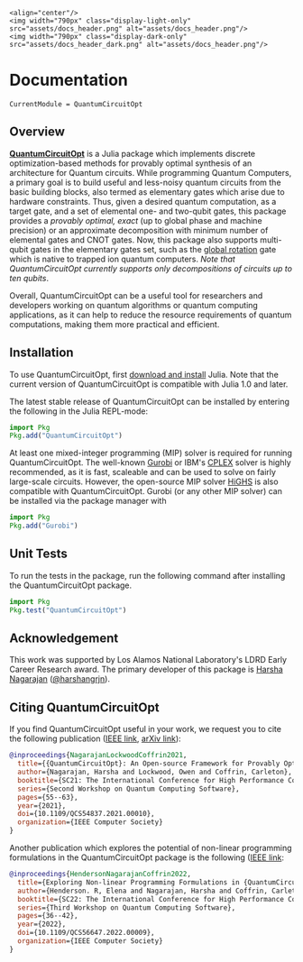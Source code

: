 ```@raw html
<align="center"/>
<img width="790px" class="display-light-only" src="assets/docs_header.png" alt="assets/docs_header.png"/>
<img width="790px" class="display-dark-only" src="assets/docs_header_dark.png" alt="assets/docs_header.png"/>
```

# Documentation

```@meta
CurrentModule = QuantumCircuitOpt
```
## Overview
**[QuantumCircuitOpt](https://github.com/harshangrjn/QuantumCircuitOpt.jl)** is a Julia package which implements discrete optimization-based methods for provably optimal synthesis of an architecture for Quantum circuits. While programming Quantum Computers, a primary goal is to build useful and less-noisy quantum circuits from the basic building blocks, also termed as elementary gates which arise due to hardware constraints. Thus, given a desired quantum computation, as a target gate, and a set of elemental one- and two-qubit gates, this package provides a _provably optimal, exact_ (up to global phase and machine precision) or an approximate decomposition with minimum number of elemental gates and CNOT gates. Now, this package also supports multi-qubit gates in the elementary gates set, such as the [global rotation](https://harshangrjn.github.io/QuantumCircuitOpt.jl/dev/multi_qubit_gates/#GRGate) gate which is native to trapped ion quantum computers. _Note that QuantumCircuitOpt currently supports only decompositions of circuits up to ten qubits_.

Overall, QuantumCircuitOpt can be a useful tool for researchers and developers working on quantum algorithms or quantum computing applications, as it can help to reduce the resource requirements of quantum computations, making them more practical and efficient.

## Installation 
To use QuantumCircuitOpt, first [download and install](https://julialang.org/downloads/) Julia. Note that the current version of QuantumCircuitOpt is compatible with Julia 1.0 and later. 

The latest stable release of QuantumCircuitOpt can be installed by entering the following in the Julia REPL-mode:

```julia
import Pkg
Pkg.add("QuantumCircuitOpt")
```

At least one mixed-integer programming (MIP) solver is required for running QuantumCircuitOpt. The well-known [Gurobi](https://github.com/jump-dev/Gurobi.jl) or IBM's [CPLEX](https://github.com/jump-dev/CPLEX.jl) solver is highly recommended, as it is fast, scaleable and can be used to solve on fairly large-scale circuits. However, the open-source MIP solver [HiGHS](https://github.com/jump-dev/HiGHS.jl) is also compatible with QuantumCircuitOpt. Gurobi (or any other MIP solver) can be installed via the package manager with

```julia
import Pkg
Pkg.add("Gurobi")
```

## Unit Tests
To run the tests in the package, run the following command after installing the QuantumCircuitOpt package.

```julia
import Pkg
Pkg.test("QuantumCircuitOpt")
```

## Acknowledgement
This work was supported by Los Alamos National Laboratory's LDRD Early Career Research award. The primary developer of this package is [Harsha Nagarajan](http://harshanagarajan.com) ([@harshangrjn](https://github.com/harshangrjn)). 

## Citing QuantumCircuitOpt
If you find QuantumCircuitOpt useful in your work, we request you to cite the following publication ([IEEE link](https://doi.org/10.1109/QCS54837.2021.00010), [arXiv link](https://arxiv.org/abs/2111.11674)):  
```bibtex
@inproceedings{NagarajanLockwoodCoffrin2021,
  title={{QuantumCircuitOpt}: An Open-source Framework for Provably Optimal Quantum Circuit Design},
  author={Nagarajan, Harsha and Lockwood, Owen and Coffrin, Carleton},
  booktitle={SC21: The International Conference for High Performance Computing, Networking, Storage, and Analysis},
  series={Second Workshop on Quantum Computing Software},
  pages={55--63},
  year={2021},
  doi={10.1109/QCS54837.2021.00010},
  organization={IEEE Computer Society}
}
```
Another publication which explores the potential of non-linear programming formulations in the QuantumCircuitOpt package is the following ([IEEE link](https://doi.org/10.1109/QCS56647.2022.00009): 
```bibtex
@inproceedings{HendersonNagarajanCoffrin2022,
  title={Exploring Non-linear Programming Formulations in {QuantumCircuitOpt} for Optimal Circuit Design},
  author={Henderson. R, Elena and Nagarajan, Harsha and Coffrin, Carleton},
  booktitle={SC22: The International Conference for High Performance Computing, Networking, Storage, and Analysis},
  series={Third Workshop on Quantum Computing Software},
  pages={36--42},
  year={2022},
  doi={10.1109/QCS56647.2022.00009},
  organization={IEEE Computer Society}
}
```